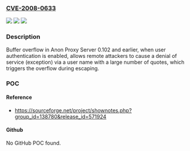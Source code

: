 ### [CVE-2008-0633](https://cve.mitre.org/cgi-bin/cvename.cgi?name=CVE-2008-0633)
![](https://img.shields.io/static/v1?label=Product&message=n%2Fa&color=blue)
![](https://img.shields.io/static/v1?label=Version&message=n%2Fa&color=blue)
![](https://img.shields.io/static/v1?label=Vulnerability&message=n%2Fa&color=brighgreen)

### Description

Buffer overflow in Anon Proxy Server 0.102 and earlier, when user authentication is enabled, allows remote attackers to cause a denial of service (exception) via a user name with a large number of quotes, which triggers the overflow during escaping.

### POC

#### Reference
- https://sourceforge.net/project/shownotes.php?group_id=138780&release_id=571924

#### Github
No GitHub POC found.

